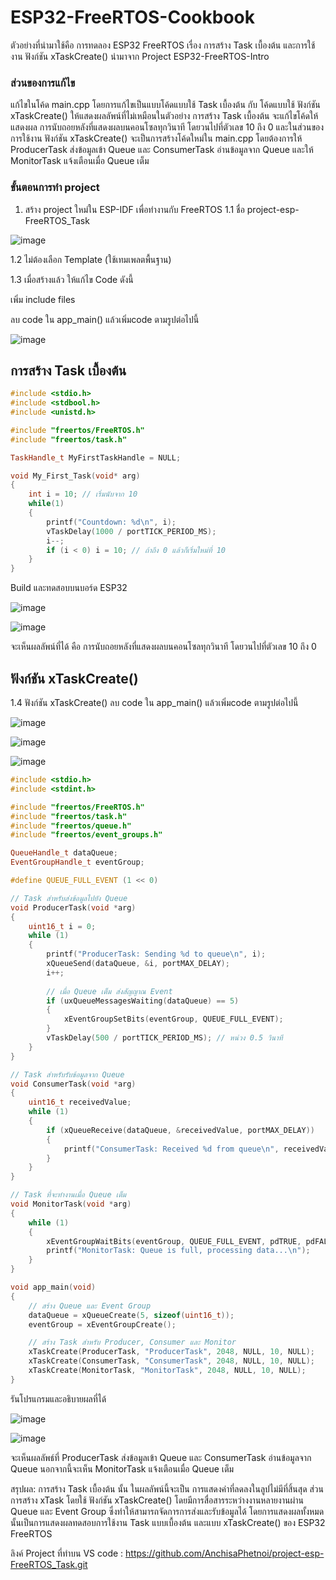 # ESP32-FreeRTOS-Cookbook

ตัวอย่างที่นำมาใช้คือ การทดลอง ESP32 FreeRTOS เรื่อง การสร้าง Task เบื้องต้น และการใช้งาน ฟังก์ชัน xTaskCreate() นำมาจาก Project ESP32-FreeRTOS-Intro

### ส่วนของการแก้ไข

แก้ไขในโค้ด main.cpp โดยการแก้ไขเป็นแบบโค้ดแบบใช้ Task เบื้องต้น กับ โค้ดแบบใช้ ฟังก์ชัน xTaskCreate() ให้แสดงผลลัพน์ที่ไม่เหมือนในตัวอย่าง การสร้าง Task เบื้องต้น จะแก้ไขโค้ดให้แสดงผล การนับถอยหลังที่แสดงผลบนคอนโซลทุกวินาที โดยวนไปที่ตัวเลข 10 ถึง 0
และในส่วนของ การใช้งาน ฟังก์ชัน xTaskCreate() จะเป็นการสร้างโค้ดใหม่ใน main.cpp โดยต้องการให้ ProducerTask ส่งข้อมูลเข้า Queue และ ConsumerTask อ่านข้อมูลจาก Queue และให้  MonitorTask แจ้งเตือนเมื่อ Queue เต็ม

### ขั้นตอนการทำ project

1. สร้าง project ใหม่ใน ESP-IDF เพื่อทำงานกับ FreeRTOS
   1.1 ชื่อ project-esp-FreeRTOS_Task

![image](https://github.com/user-attachments/assets/797c5eb0-fb09-4272-b90c-d1cdfb46c0e1)


   1.2 ไม่ต้องเลือก Template (ใช้เทมเพลตพื้นฐาน)

   
   1.3 เมื่อสร้างแล้ว ให้แก้ไข Code ดังนี้
   
เพิ่ม include files

ลบ code ใน app_main() แล้วเพิ่มcode ตามรูปต่อไปนี้

![image](https://github.com/user-attachments/assets/54e29f6f-6230-4066-bf4f-1e2ec4ba0bc0)

## การสร้าง Task เบื้องต้น

``` cpp
#include <stdio.h>
#include <stdbool.h>
#include <unistd.h>

#include "freertos/FreeRTOS.h"
#include "freertos/task.h"

TaskHandle_t MyFirstTaskHandle = NULL;

void My_First_Task(void* arg)
{
    int i = 10; // เริ่มนับจาก 10
    while(1)
    {
        printf("Countdown: %d\n", i);
        vTaskDelay(1000 / portTICK_PERIOD_MS);
        i--;
        if (i < 0) i = 10; // ถ้าถึง 0 แล้วก็เริ่มใหม่ที่ 10
    }
}

```

Build และทดสอบบนบอร์ด ESP32

![image](https://github.com/user-attachments/assets/bd4ab7f1-7ea9-4c7c-9c18-b1ae283c8c63)

![image](https://github.com/user-attachments/assets/2cd1af41-2929-4798-b790-92c7a39a018a)


จะเห็นผลลัพน์ที่ได้ คือ  การนับถอยหลังที่แสดงผลบนคอนโซลทุกวินาที โดยวนไปที่ตัวเลข 10 ถึง 0

## ฟังก์ชัน xTaskCreate()

1.4 ฟังก์ชัน xTaskCreate() ลบ code ใน app_main() แล้วเพิ่มcode ตามรูปต่อไปนี้

![image](https://github.com/user-attachments/assets/1c6899b7-9503-4fdb-b024-b1615d835b68)

![image](https://github.com/user-attachments/assets/61f7c95d-7ca6-4422-ad96-e8ffcef91ca6)


![image](https://github.com/user-attachments/assets/d18b82e4-7474-4a61-ba3c-f5ce28cb201d)

``` cpp
#include <stdio.h>
#include <stdint.h>

#include "freertos/FreeRTOS.h"
#include "freertos/task.h"
#include "freertos/queue.h"
#include "freertos/event_groups.h"

QueueHandle_t dataQueue;
EventGroupHandle_t eventGroup;

#define QUEUE_FULL_EVENT (1 << 0)

// Task สำหรับส่งข้อมูลไปยัง Queue
void ProducerTask(void *arg)
{
    uint16_t i = 0;
    while (1)
    {
        printf("ProducerTask: Sending %d to queue\n", i);
        xQueueSend(dataQueue, &i, portMAX_DELAY);
        i++;
        
        // เมื่อ Queue เต็ม ส่งสัญญาณ Event
        if (uxQueueMessagesWaiting(dataQueue) == 5)
        {
            xEventGroupSetBits(eventGroup, QUEUE_FULL_EVENT);
        }
        vTaskDelay(500 / portTICK_PERIOD_MS); // หน่วง 0.5 วินาที
    }
}

// Task สำหรับรับข้อมูลจาก Queue
void ConsumerTask(void *arg)
{
    uint16_t receivedValue;
    while (1)
    {
        if (xQueueReceive(dataQueue, &receivedValue, portMAX_DELAY))
        {
            printf("ConsumerTask: Received %d from queue\n", receivedValue);
        }
    }
}

// Task ที่จะทำงานเมื่อ Queue เต็ม
void MonitorTask(void *arg)
{
    while (1)
    {
        xEventGroupWaitBits(eventGroup, QUEUE_FULL_EVENT, pdTRUE, pdFALSE, portMAX_DELAY);
        printf("MonitorTask: Queue is full, processing data...\n");
    }
}

void app_main(void)
{
    // สร้าง Queue และ Event Group
    dataQueue = xQueueCreate(5, sizeof(uint16_t));
    eventGroup = xEventGroupCreate();

    // สร้าง Task สำหรับ Producer, Consumer และ Monitor
    xTaskCreate(ProducerTask, "ProducerTask", 2048, NULL, 10, NULL);
    xTaskCreate(ConsumerTask, "ConsumerTask", 2048, NULL, 10, NULL);
    xTaskCreate(MonitorTask, "MonitorTask", 2048, NULL, 10, NULL);
}
```

รันโปรแกรมและอธิบายผลที่ได้

![image](https://github.com/user-attachments/assets/e59245ee-3f72-4dca-86a9-0335f837ab76)

![image](https://github.com/user-attachments/assets/2ac96a36-b762-486b-8c12-905ec7c3d4d1)

จะเห็นผลลัพธ์ที่ ProducerTask ส่งข้อมูลเข้า Queue และ ConsumerTask อ่านข้อมูลจาก Queue นอกจากนี้จะเห็น MonitorTask แจ้งเตือนเมื่อ Queue เต็ม


สรุปผล:  การสร้าง Task เบื้องต้น นั้น ในผลลัพน์นี้จะเป็น การแสดงค่าที่ลดลงในลูปไม่มีที่สิ้นสุด ส่วน การสร้าง xTask โดยใช้ ฟังก์ชัน xTaskCreate() โดยมีการสื่อสารระหว่างงานหลายงานผ่าน Queue และ Event Group ซึ่งทำให้สามารถจัดการการส่งและรับข้อมูลได้ โดยการแสดงผลทั้งหมดนั้นเป็นการแสดงผลทดสอบการใช้งาน Task แบบเบื้องต้น และแบบ xTaskCreate() ของ ESP32 FreeRTOS



ลิงค์ Project ที่ทำบน VS code : https://github.com/AnchisaPhetnoi/project-esp-FreeRTOS_Task.git
